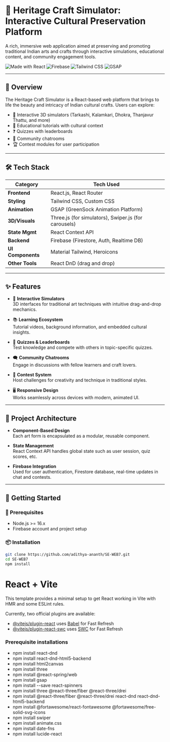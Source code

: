 # 🧵 Heritage Craft Simulator: Interactive Cultural Preservation Platform

A rich, immersive web application aimed at preserving and promoting traditional Indian arts and crafts through interactive simulations, educational content, and community engagement tools.

![Made with React](https://img.shields.io/badge/Made%20with-React-61DAFB?logo=react)
![Firebase](https://img.shields.io/badge/Backend-Firebase-FFCA28?logo=firebase)
![Tailwind CSS](https://img.shields.io/badge/Styled%20with-Tailwind_CSS-38B2AC?logo=tailwind-css)
![GSAP](https://img.shields.io/badge/Animated%20with-GSAP-88CE02?logo=greensock)

---

## 📖 Overview

The Heritage Craft Simulator is a React-based web platform that brings to life the beauty and intricacy of Indian cultural crafts. Users can explore:

- 🎨 Interactive 3D simulators (Tarkashi, Kalamkari, Dhokra, Thanjavur Thattu, and more)
- 🎥 Educational tutorials with cultural context
- ❓ Quizzes with leaderboards
- 💬 Community chatrooms
- 🏆 Contest modules for user participation

---

## 🛠 Tech Stack

| Category         | Tech Used                                                  |
|------------------|------------------------------------------------------------|
| **Frontend**     | React.js, React Router                                     |
| **Styling**      | Tailwind CSS, Custom CSS                                   |
| **Animation**    | GSAP (GreenSock Animation Platform)                        |
| **3D/Visuals**   | Three.js (for simulators), Swiper.js (for carousels)       |
| **State Mgmt**   | React Context API                                          |
| **Backend**      | Firebase (Firestore, Auth, Realtime DB)                    |
| **UI Components**| Material Tailwind, Heroicons                               |
| **Other Tools**  | React DnD (drag and drop)                                  |

---

## ✨ Features

- 🧶 **Interactive Simulators**  
  3D interfaces for traditional art techniques with intuitive drag-and-drop mechanics.
  
- 📚 **Learning Ecosystem**  
  Tutorial videos, background information, and embedded cultural insights.

- 🧠 **Quizzes & Leaderboards**  
  Test knowledge and compete with others in topic-specific quizzes.

- 🗨️ **Community Chatrooms**  
  Engage in discussions with fellow learners and craft lovers.

- 🏁 **Contest System**  
  Host challenges for creativity and technique in traditional styles.

- 🖥️ **Responsive Design**  
  Works seamlessly across devices with modern, animated UI.

---

## 🧩 Project Architecture

- **Component-Based Design**  
  Each art form is encapsulated as a modular, reusable component.

- **State Management**  
  React Context API handles global state such as user session, quiz scores, etc.

- **Firebase Integration**  
  Used for user authentication, Firestore database, real-time updates in chat and contests.

---

## 🚀 Getting Started

### 🔧 Prerequisites
- Node.js >= 16.x
- Firebase account and project setup

### 📦 Installation

```bash
git clone https://github.com/adithya-ananth/SE-WEB7.git
cd SE-WEB7
npm install
```

# React + Vite

This template provides a minimal setup to get React working in Vite with HMR and some ESLint rules.

Currently, two official plugins are available:

- [@vitejs/plugin-react](https://github.com/vitejs/vite-plugin-react/blob/main/packages/plugin-react/README.md) uses [Babel](https://babeljs.io/) for Fast Refresh
- [@vitejs/plugin-react-swc](https://github.com/vitejs/vite-plugin-react-swc) uses [SWC](https://swc.rs/) for Fast Refresh

### Prerequisite installations
- npm install react-dnd 
- npm install react-dnd-html5-backend
- npm install html2canvas
- npm install three
- npm install @react-spring/web
- npm install gsap
- npm install --save react-spinners
- npm install three @react-three/fiber @react-three/drei
- npm install @react-three/fiber @react-three/drei react-dnd react-dnd-html5-backend
- npm install @fortawesome/react-fontawesome @fortawesome/free-solid-svg-icons
- npm install swiper
- npm install animate.css
- npm install date-fns
- npm install lucide-react
